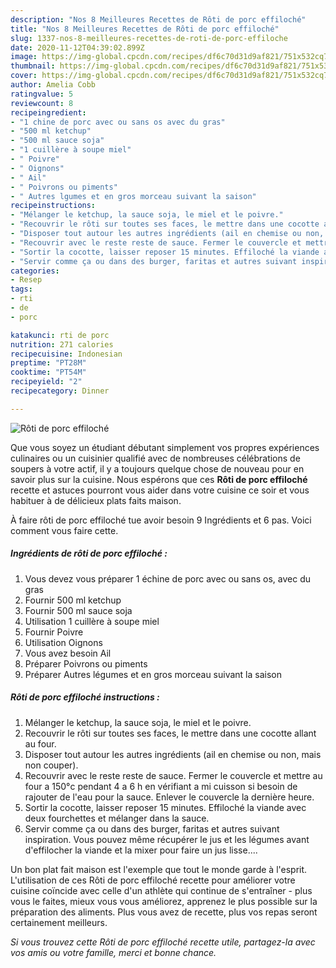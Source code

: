 ```yaml
---
description: "Nos 8 Meilleures Recettes de Rôti de porc effiloché"
title: "Nos 8 Meilleures Recettes de Rôti de porc effiloché"
slug: 1337-nos-8-meilleures-recettes-de-roti-de-porc-effiloche
date: 2020-11-12T04:39:02.899Z
image: https://img-global.cpcdn.com/recipes/df6c70d31d9af821/751x532cq70/roti-de-porc-effiloche-photo-principale-de-la-recette.jpg
thumbnail: https://img-global.cpcdn.com/recipes/df6c70d31d9af821/751x532cq70/roti-de-porc-effiloche-photo-principale-de-la-recette.jpg
cover: https://img-global.cpcdn.com/recipes/df6c70d31d9af821/751x532cq70/roti-de-porc-effiloche-photo-principale-de-la-recette.jpg
author: Amelia Cobb
ratingvalue: 5
reviewcount: 8
recipeingredient:
- "1 chine de porc avec ou sans os avec du gras"
- "500 ml ketchup"
- "500 ml sauce soja"
- "1 cuillère à soupe miel"
- " Poivre"
- " Oignons"
- " Ail"
- " Poivrons ou piments"
- " Autres lgumes et en gros morceau suivant la saison"
recipeinstructions:
- "Mélanger le ketchup, la sauce soja, le miel et le poivre."
- "Recouvrir le rôti sur toutes ses faces, le mettre dans une cocotte allant au four."
- "Disposer tout autour les autres ingrédients (ail en chemise ou non, mais non couper)."
- "Recouvrir avec le reste reste de sauce. Fermer le couvercle et mettre au four a 150°c pendant 4 a 6 h en vérifiant a mi cuisson si besoin de rajouter de l&#39;eau pour la sauce. Enlever le couvercle la dernière heure."
- "Sortir la cocotte, laisser reposer 15 minutes. Effiloché la viande avec deux fourchettes et mélanger dans la sauce."
- "Servir comme ça ou dans des burger, faritas et autres suivant inspiration. Vous pouvez même récupérer le jus et les légumes avant d&#39;effilocher la viande et la mixer pour faire un jus lisse...."
categories:
- Resep
tags:
- rti
- de
- porc

katakunci: rti de porc 
nutrition: 271 calories
recipecuisine: Indonesian
preptime: "PT28M"
cooktime: "PT54M"
recipeyield: "2"
recipecategory: Dinner

---
```



![Rôti de porc effiloché](https://img-global.cpcdn.com/recipes/df6c70d31d9af821/751x532cq70/roti-de-porc-effiloche-photo-principale-de-la-recette.jpg)

Que vous soyez un étudiant débutant simplement vos propres expériences culinaires ou un cuisinier qualifié avec de nombreuses célébrations de soupers à votre actif, il y a toujours quelque chose de nouveau pour en savoir plus sur la cuisine. Nous espérons que ces <strong> Rôti de porc effiloché </strong> recette et astuces pourront vous aider dans votre cuisine ce soir et vous habituer à de délicieux plats faits maison.

<!--inarticleads1-->

À faire rôti de porc effiloché tue avoir besoin 9 Ingrédients et 6 pas. Voici comment vous faire cette.

##### Ingrédients de rôti de porc effiloché :

1. Vous devez vous préparer 1 échine de porc avec ou sans os, avec du gras
1. Fournir 500 ml ketchup
1. Fournir 500 ml sauce soja
1. Utilisation 1 cuillère à soupe miel
1. Fournir  Poivre
1. Utilisation  Oignons
1. Vous avez besoin  Ail
1. Préparer  Poivrons ou piments
1. Préparer  Autres légumes et en gros morceau suivant la saison




<!--inarticleads2-->

##### Rôti de porc effiloché instructions :

1. Mélanger le ketchup, la sauce soja, le miel et le poivre.
1. Recouvrir le rôti sur toutes ses faces, le mettre dans une cocotte allant au four.
1. Disposer tout autour les autres ingrédients (ail en chemise ou non, mais non couper).
1. Recouvrir avec le reste reste de sauce. Fermer le couvercle et mettre au four a 150°c pendant 4 a 6 h en vérifiant a mi cuisson si besoin de rajouter de l&#39;eau pour la sauce. Enlever le couvercle la dernière heure.
1. Sortir la cocotte, laisser reposer 15 minutes. Effiloché la viande avec deux fourchettes et mélanger dans la sauce.
1. Servir comme ça ou dans des burger, faritas et autres suivant inspiration. Vous pouvez même récupérer le jus et les légumes avant d&#39;effilocher la viande et la mixer pour faire un jus lisse....




<!--inarticleads1-->

<p>
Un bon plat fait maison est l'exemple que tout le monde garde à l'esprit. L'utilisation de ces Rôti de porc effiloché recette pour améliorer votre cuisine coïncide avec celle d'un athlète qui continue de s'entraîner - plus vous le faites, mieux vous vous améliorez, apprenez le plus possible sur la préparation des aliments. Plus vous avez de recette, plus vos repas seront certainement meilleurs.
</p>

<p>
<i>Si vous trouvez cette Rôti de porc effiloché recette utile, partagez-la avec vos amis ou votre famille, merci et bonne chance.</i>
</p>
